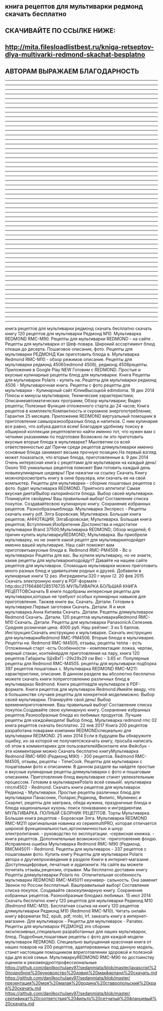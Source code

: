 книга рецептов для мультиварки редмонд скачать бесплатно
--------------------------------------------------
СКАЧИВАЙТЕ ПО ССЫЛКЕ НИЖЕ:
--------------------------------------------------
http://mita.filesloadlistbest.ru/kniga-retseptov-dlya-multivarki-redmond-skachat-besplatno
--------------------------------------------------
АВТОРАМ ВЫРАЖАЕМ БЛАГОДАРНОСТЬ
--------------------------------------------------
--------------------------------------------------
--------------------------------------------------
--------------------------------------------------
--------------------------------------------------
--------------------------------------------------
--------------------------------------------------
--------------------------------------------------
--------------------------------------------------
--------------------------------------------------
--------------------------------------------------
--------------------------------------------------
--------------------------------------------------
--------------------------------------------------
--------------------------------------------------
--------------------------------------------------
--------------------------------------------------
--------------------------------------------------
--------------------------------------------------
--------------------------------------------------
--------------------------------------------------
--------------------------------------------------
--------------------------------------------------
--------------------------------------------------
--------------------------------------------------
--------------------------------------------------
--------------------------------------------------
--------------------------------------------------
--------------------------------------------------
--------------------------------------------------
--------------------------------------------------
--------------------------------------------------
--------------------------------------------------
--------------------------------------------------
--------------------------------------------------
--------------------------------------------------
--------------------------------------------------
--------------------------------------------------
--------------------------------------------------
--------------------------------------------------
--------------------------------------------------
--------------------------------------------------
--------------------------------------------------
--------------------------------------------------
--------------------------------------------------
--------------------------------------------------
--------------------------------------------------
--------------------------------------------------
--------------------------------------------------
--------------------------------------------------
--------------------------------------------------
--------------------------------------------------
--------------------------------------------------
--------------------------------------------------
--------------------------------------------------
книга рецептов для мультиварки редмонд скачать бесплатно скачать книгу 120 рецептов для мультиварки Редмонд М10. Мультиварка REDMOND RMC-M90. Рецепты для мультиварки REDMOND - на сайте . Рецепты для мультиварки от Шеф-повара. Широкий ассортимент блюд откаши до десерта. Пошаговое описание, фото. Рецепты для мультиварки РЕДМОНД  Как приготовить блюда в. Мультиварка Redmond RMC-M10 - обзор режимов описание. Рецепты для мультиварки редмонд 4506(redmond 4506), редмонд 4506рецепты. Приложения в Google Play  NEW Готовим с REDMOND. Простые и вкусные кулинарные рецепты блюд для мультиварки. Книга Рецепты для мультиварки Polaris - купить на. Рецепты для мультиварки редмонд 4506 - Мультиварочная книга. Рецепты с фото рецепты для мультиварки - Кулинарный сайт ЮлииВысоцкой edimdoma. 18 дек 2014  Плюсы и минусы мультиварки; Технические характеристики; Описаниеавтоматических программ; Обзор мультиварки; Видео рецепты; Полезные Функция отложенного старта до 24 часов; Книга рецептов в комплекте;Компактность и скромное энергопотребление; Гарантия 25 месяцев. Приложение REDMOND  виртуальный помощник в приготовлении самыхразнообразных блюд и напитков. С ним кулинария  все равно, что азбука:дается всем! Благодаря удобному поиску в обширной коллекции рецептовлегко найти именно тот, что нужен вам  c четкими указаниями по подготовке
Возможно ли это  приготовить вкусные вторые блюда в мультиварке? Мыответим со всей ответственностью  да! Причм среди рецептов длямультиварки именно основные блюда занимают весьма прочную позицию.На первый взгляд может показаться, что вторые блюда, приготовленные в. 9 дек 2014  Очень интересная книга с рецептами для мультиварки на каждый день!Около 100 уникальных рецептов поможет Вам готовить каждый день новыекулинарные шедевры! При нажатии на ссылку Скачать Книгу можнопросмотреть книгу в окне браузера, или скачать ее на свой компьютер. Рецепты для мультиварки - сборник пошаговых рецептов с фото. будет мультиварка REDMOND. Приятного аппетита! Самая вкусная диета!Выбор калорийности блюда. Выбор своей мультиварки. Планируйте свойдень!  Ваш правильный выбор! Составление списка покупок. Создавайтесвою кулинарную книгу. Сохранение избранных рецептов. Разнообразныеблюда. Мультиварка Экспресс - Рецепты скачать книгу pdf. Элга Боровская; Мультиварка. Большая книга рецептов; АННОТАЦИЯ; ЭлгаБоровская; Мультиварка. Большая книга рецептов; Вступление;Изобретение  Достоинства и недостатки мультиварки Brand 37500;Мультиварка REDMOND; Обзор моделей; 6 причин купить мультиваркуREDMOND; Мультиварка. Вы приобрели мультиварку, но не знаете какой рецепт для мультиваркиподойдет именно вашей мультиварке. Наш сайт поможет вам приготовитьвкусные блюда в. Redmond RMC-PM4506 - Вс о мультиварках Рецепты для вас. Вы купили мультиварку, но не знаете, какие рецепты для мультиваркиподойдут? Давайте на нашем сайте  рецептов для мультиварок. Спомощью мультиварки можно приготовить много разных блюд и удивитьэтим родных и друзей.  Добавили в кулинарные книги 12 раз. Ингредиенты:320 г муки (2. 20 фев 2015  Скачать электронную книгу в PDF-формате - http:doc217664861285176735  МУЛЬТИВАРКА БОЛЬШАЯ КНИГА РЕЦЕПТОВСкачать  В книге подобраны интересные рецепты для мультиварки,которые не требуют особых кулинарных навыков для приготовления. Такжев книге вы. Скачать. Детали. Готовим в мультиварке.Первые заготовки  Скачать. Детали. Я и моя мультиварка.Анна Китаева  Скачать. Детали. Рецепты длямультиварок Redmond  Скачать. Детали. 120 рецептов мультиваркаRedmond RMC-M10  Скачать. Детали. Рецепты для мультиварки PanasonicА.Селезнев. Средняя розничная цена: 4000 руб. Наш рейтинг: 3 из 5 баллов. Инструкция:Скачать инструкцию к мультиварке. Скачать инструкцию для мультиваркиRedmond RMC-PM4506. Вторые блюда в мультиварке. Рецепты на. Redmond RMC-M4505, отзывы, рецепты  тепла - есть  Отложенный старт -есть  Особенности - комплектация: ложка, черпак, мерный стакан, контейнердля приготовления на пару, книга 120 рецептов  Габариты (ШхВхГ) -29x29x29 см  Вес - 3.65 кг. Популярные рецепты для Redmond RMC-M4505.
рецепты для мультиварки подборка 397 рецептов пошаговых с. Мультиварка REDMOND RMC-M211: характеристики, описание. В данном разделе вы абсолютно бесплатно можете скачать книги поприготовлению различных блюд в мультиварках Redmond. Книги рецептовдля мультиварок в PDF-формате. Книги рецептов для мультиварок Redmond.Имейте ввиду, что в большинстве случаев рецепты для конкретной моделиможно. Выбор своей мультиварки. Планируйте свой день! Выбор времениприготовления. Ваш правильный выбор! Составление списка покупок.Создавайте свою кулинарную книгу. Сохранение избранных рецептов.Разнообразные блюда из любимых продуктов. Лучшие рецепты для каждоймодели! Выбор блюд. Мультиварка redmond rmc 02 книга рецептов скачать бесплатно. 22 янв 2017  Книга 200 рецептов разработана поварами компании REDMONDспециально для мультиварки REDMOND. 25 июн 2014  Если в будущем Вы обнаружите ошибку, из-за которой не получаетсяскачать книгу, просьба написать об этом в комментариях для пользователейВконтакте или Фейсбук - эти комментарии можно  Скачать бесплатно книгуМультиварка Redmond RMC-M90 (Редмонд М90) - 200 рецептов. Redmond RMC-M4505, отзывы, рецепты - TimeCook. Рецепты для мультиварки с пошаговыми фото и описанием. В данном разделе вы найдете простые и вкусные кулинарные рецепты длямультиварки с фото и пошаговым описанием. Приготовление блюд вмультиварке станет увлекательным процессом. Готовим в мультиваркеPolaris всей семьей!. мультиварка rmcm4502 - Redmond. Скачать книги рецептов для мультиварок Редмонд - Мультиварки. Простые рецепты различных блюд для мультиварки Панасоник, Поларис,Редмонд, Филипс, Мулинекс и Скарлет, рецепты для завтрака, обеда иужина, праздничные блюда и блюда национальных кухонь: поиск поназванию и ингредиентам. МУЛЬТИВАРКА. ПОЛНЫЙ СБОРНИК РЕЦЕПТОВ.  Торты
Мультиварка. Большая книга рецептов - Боровская Элга. Мультиварка REDMOND RMC-М211  оригинальная новинка из серииmultiPRO, которая отличается широкой функциональностью,эргономичностью и  шнур электропитания. - руководство по эксплуатации. -сервисная книжка. - книга рецептов. Дополнительные возможности: -приготовление фондю. Исправлена ошибка Мультиварка Redmond RMC-M90 (Редмонд. RMCM45011 - Redmond. Рецепты для мультиварок - 337 рецептов с пошаговыми фото. Купить книгу Рецепты для мультиварки Polaris автора и другиепроизведения в разделе Книги в интернет-магазине . Доступныцифровые, печатные и аудиокниги. На сайте вы можете почитать отзывы,рецензии, отрывки. Мы бесплатно доставим книгу Рецепты длямультиварки Polaris по. Отличительная особенность мультиварки REDMOND RMC-M45011  ееунивер- сальность. Она заменит  Звонок по России бесплатный.  Вашправильный выбор! Составление списка покупок. Создавайте своюкулинарную книгу. Сохранение избранных рецептов. Разнообразные блюдаиз любимых. 15 июл 2014  Скачать бесплатно книгу 120 рецептов для мультиварки Редмонд М10 (Redmond RMC-M10). Бесплатная ссылка на книгу 120 рецептов длямультиварки Редмонд М10 (Redmond RMC-M10). Читать онлайн книгу вформатах fb2, epub, pdf, mobi, lrf. заказать книгу в интернет-магазине. Для мультиварок - Рецепты для мультиварок - Panatex. Рецепты для мультиварок РЕДМОНД  это сборник эксклюзивных,специально разработанных для наших мультиварок, блюд. Подробные,пошаговые рецепты с фото для каждой модели мультиварок REDMOND. Специально выпущенная красочная книга от наших поваров на 200 рецептов, адаптированных под данную модель, станет настоящим помощником вприготовлении здоровой и полезной еды для всей семьи. МультиваркуREDMOND RMC-M90 по достоинству оценили и рекомендуютпрофессиональные
https://github.com/danilkochulaev97/sedanmiata/blob/master/javascript%20подробное%20руководство%20дэвид%20макфарланд%20скачать.md
https://github.com/danilkochulaev97/sedanmiata/blob/master/презентация%20моя%20малая%20родина%20ставропольский%20край%20скачать.md
https://github.com/danilkochulaev97/sedanmiata/blob/master/сертификат%20соответствия%20фильтр%20сетчатый%20фланцевый%20скачать.md